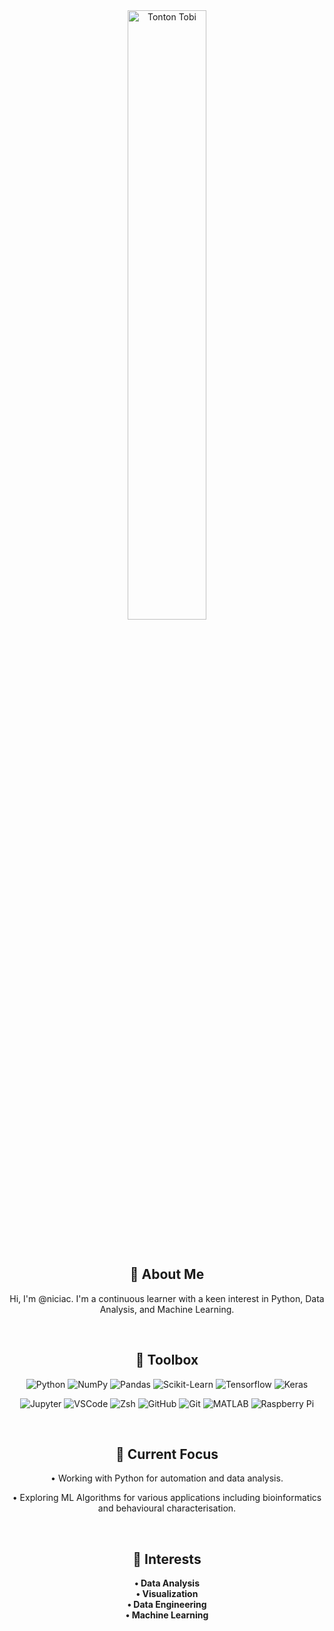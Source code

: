 <div align="center">
    <img src="https://tenor.com/view/tonton-tobi-working-hard-work-typing-gif-12395872.gif" alt="Tonton Tobi" style="width: 50%; height: auto;">
</div>

&nbsp;
<div align="center">
    
## 👋 About Me


Hi, I'm @niciac. I'm a continuous learner with a keen interest in Python, Data Analysis, and Machine Learning.

</div>

&nbsp;
<div align="center">

## 🧰 Toolbox

</div>

<div align="center">

![Python](https://img.shields.io/badge/Python-3670A0?style=for-the-badge&logo=python&logoColor=ffdd54)
![NumPy](https://img.shields.io/badge/NumPy-013243?style=for-the-badge&logo=numpy&logoColor=white)
![Pandas](https://img.shields.io/badge/Pandas-2C2D72?style=for-the-badge&logo=pandas&logoColor=white)
![Scikit-Learn](https://img.shields.io/badge/scikit%20learn-2396F3?style=for-the-badge&logo=scikit%20learn&logoColor=white)
![Tensorflow](https://img.shields.io/badge/Tensorflow-FF6F00?style=for-the-badge&logo=tensorflow&logoColor=white)
![Keras](https://img.shields.io/badge/keras-D00000?style=for-the-badge&logo=keras&logoColor=white)

</div>

<div align="center">

![Jupyter](https://img.shields.io/badge/Jupyter-F37626?style=for-the-badge&logo=jupyter&logoColor=white)
![VSCode](https://img.shields.io/badge/VS%20Code-0078d7?style=for-the-badge&logo=visual-studio-code&logoColor=white)
![Zsh](https://img.shields.io/badge/Zsh-E42527?style=for-the-badge&logo=zsh&logoColor=white)
![GitHub](https://img.shields.io/badge/GitHub-181717?style=for-the-badge&logo=github&logoColor=white)
![Git](https://img.shields.io/badge/Git-F05032?style=for-the-badge&logo=git&logoColor=white)
![MATLAB](https://img.shields.io/badge/MATLAB-0076A8?style=for-the-badge&logo=mathworks&logoColor=white)
![Raspberry Pi](https://img.shields.io/badge/Raspberry%20Pi-A22846?style=for-the-badge&logo=raspberry-pi&logoColor=white)
<!-- ![C++](https://img.shields.io/badge/C++-00599C?style=for-the-badge&logo=c%2B%2B&logoColor=white) -->
<!-- ![C](https://img.shields.io/badge/C-A8B9CC?style=for-the-badge&logo=c&logoColor=white) -->

</div>

&nbsp;
<div align="center">

## 🌱 Current Focus


• Working with Python for automation and data analysis.

• Exploring ML Algorithms for various applications including bioinformatics and behavioural characterisation.

</div>

&nbsp;
<div align="center">

## 👀 Interests

</div>

<div align="center">

**• Data Analysis**  
**• Visualization**  
**• Data Engineering**  
**• Machine Learning**

</div>

&nbsp;
<!--<div align="center">

## 📫 Contact Me


Twitter: [@niciac27](https://twitter.com/niciac27)

</div>-->
<!---
niciac/niciac is a ✨ special ✨ repository because its `README.md` (this file) appears on your GitHub profile.
You can click the Preview link to take a look at your changes.
--->
